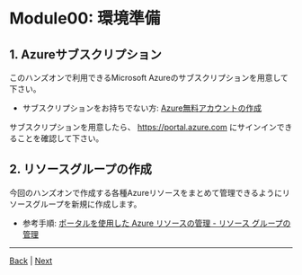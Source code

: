 # Module00: 環境準備

## 1. Azureサブスクリプション

このハンズオンで利用できるMicrosoft Azureのサブスクリプションを用意して下さい。

* サブスクリプションをお持ちでない方: [Azure無料アカウントの作成](https://azure.microsoft.com/ja-jp/free/)

サブスクリプションを用意したら、 https://portal.azure.com にサインインできることを確認して下さい。

## 2. リソースグループの作成

今回のハンズオンで作成する各種Azureリソースをまとめて管理できるようにリソースグループを新規に作成します。

* 参考手順: [ポータルを使用した Azure リソースの管理 - リソース グループの管理](https://docs.microsoft.com/ja-jp/azure/azure-resource-manager/resource-group-portal#manage-resource-groups)

---
[Back](README.md) | [Next](module01.md)

